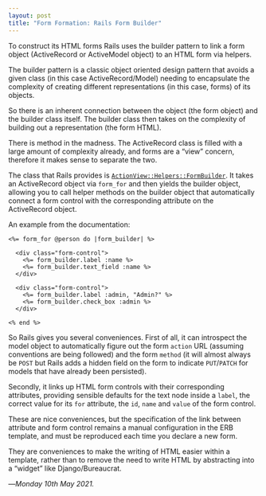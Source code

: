 ```yaml
---
layout: post
title: "Form Formation: Rails Form Builder"
---
```


To construct its HTML forms Rails uses the builder pattern to link a form object (ActiveRecord or ActiveModel object) to an HTML form via helpers.

The builder pattern is a classic object oriented design pattern that avoids a given class (in this case ActiveRecord/Model) needing to encapsulate the complexity of creating different representations (in this case, forms) of its objects.

So there is an inherent connection between the object (the form object) and the builder class itself. The builder class then takes on the complexity of building out a representation (the form HTML). 

There is method in the madness. The ActiveRecord class is filled with a large amount of complexity already, and forms are a “view” concern, therefore it makes sense to separate the two.

The class that Rails provides is [`ActionView::Helpers::FormBuilder`][avhfb]. It takes an ActiveRecord object via `form_for` and then yields the builder object, allowing you to call helper methods on the builder object that automatically connect a form control with the corresponding attribute on the ActiveRecord object.

An example from the documentation:

```
<%= form_for @person do |form_builder| %>

  <div class="form-control">
    <%= form_builder.label :name %>
    <%= form_builder.text_field :name %>
  </div>
  
  <div class="form-control">
    <%= form_builder.label :admin, "Admin?" %>
    <%= form_builder.check_box :admin %>
  </div>
  
<% end %>
```

So Rails gives you several conveniences. First of all, it can introspect the model object to automatically figure out the form `action` URL (assuming conventions are being followed) and the form `method` (it will almost always be `POST` but Rails adds a hidden field on the form to indicate `PUT`/`PATCH` for models that have already been persisted).

Secondly, it links up HTML form controls with their corresponding attributes, providing sensible defaults for the text node inside a `label`, the correct value for its `for` attribute, the `id`, `name` and `value` of the form control.

These are nice conveniences, but the specification of the link between attribute and form control remains a manual configuration in the ERB template, and must be reproduced each time you declare a new form.

They are conveniences to make the writing of HTML easier within a template, rather than to remove the need to write HTML by abstracting into a “widget” like Django/Bureaucrat.

—*Monday 10th May 2021.*

[avhfb]: https://api.rubyonrails.org/classes/ActionView/Helpers/FormBuilder.html
